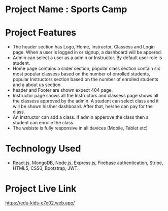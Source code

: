 # Project Name : Sports Camp

# Project Features

- The header section has Logo, Home, Instructor, Classess and Login page. When a
  user is logged in or signup, a dashboard will be appered.
- Admin can select a user as a admin or Instructor. By default user role is
  student.
- Home page contains a slider section, popular class section contain six most
  popular classess based on the number of enrolled students, popular Instructors
  section based on the number of enrolled students and a about us section.
- header and Footer are shown expect 404 page.
- Instructor page shows all the Instructors and classess page shows all the
  classess approved by the admin. A student can select class and it will be
  shown his/her dashboard. After that, he/she can pay for the class.
- An Instructor can add a class. If admin apperove the class then a student can
  enrolle the class.
- The webiste is fully responsive in all devices (Mobile, Tablet etc)

# Technology Used

- React.js, MongoDB, Node.js, Express.js, Firebase authentication, Stripe,
  HTML5, CSS3, Bootstrap, JWT.

# Project Live Link

https://edu-kids-e7e02.web.app/
